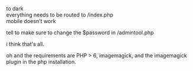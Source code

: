 to dark  
everything needs to be routed to /index.php  
mobile doesn't work  
  
tell to make sure to change the $password in /admintool.php  
  
i think that's all.  
  
oh and the requirements are PHP > 6, imagemagick, and the imagemagick plugin in the php installation.  
